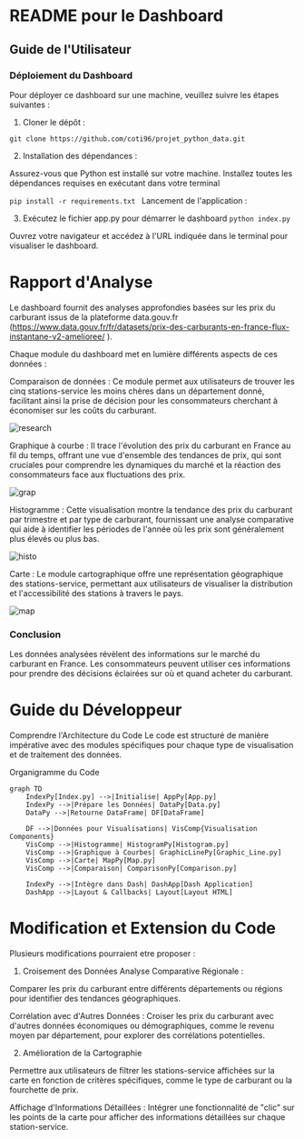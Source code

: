 # README pour le Dashboard 

## Guide de l'Utilisateur

### Déploiement du Dashboard

Pour déployer ce dashboard sur une machine, veuillez suivre les étapes suivantes :

1. Cloner le dépôt :

``` git clone https://github.com/coti96/projet_python_data.git ```


2. Installation des dépendances :

Assurez-vous que Python est installé sur votre machine.
Installez toutes les dépendances requises en exécutant dans votre terminal

```pip install -r requirements.txt ``` 
Lancement de l'application :

3. Exécutez le fichier app.py pour démarrer le dashboard
```python index.py```

Ouvrez votre navigateur et accédez à l'URL indiquée dans le terminal pour visualiser le dashboard.

# Rapport d'Analyse

Le dashboard fournit des analyses approfondies basées sur les prix du carburant issus de la plateforme data.gouv.fr (https://www.data.gouv.fr/fr/datasets/prix-des-carburants-en-france-flux-instantane-v2-amelioree/
). 

Chaque module du dashboard met en lumière différents aspects de ces données :

Comparaison de données : Ce module permet aux utilisateurs de trouver les cinq stations-service les moins chères dans un département donné, facilitant ainsi la prise de décision pour les consommateurs cherchant à économiser sur les coûts du carburant.

![research](https://github.com/coti96/projet_python_data/assets/100384497/dfb4d84f-0867-43a3-b752-e26b4560f277)


Graphique à courbe : Il trace l'évolution des prix du carburant en France au fil du temps, offrant une vue d'ensemble des tendances de prix, qui sont cruciales pour comprendre les dynamiques du marché et la réaction des consommateurs face aux fluctuations des prix.

![grap](https://github.com/coti96/projet_python_data/assets/100384497/90349e54-daf5-4b88-b9da-9b93f67efdbb)


Histogramme : Cette visualisation montre la tendance des prix du carburant par trimestre et par type de carburant, fournissant une analyse comparative qui aide à identifier les périodes de l'année où les prix sont généralement plus élevés ou plus bas.

![histo](https://github.com/coti96/projet_python_data/assets/100384497/f9886eb0-b86a-4bc1-93d7-95d1a726a89e)

Carte : Le module cartographique offre une représentation géographique des stations-service, permettant aux utilisateurs de visualiser la distribution et l'accessibilité des stations à travers le pays.

![map](https://github.com/coti96/projet_python_data/assets/100384497/0d926d84-f3f7-4ecf-a705-92a2f94bbd48)



### Conclusion
Les données analysées révèlent des informations  sur le marché du carburant en France. Les consommateurs peuvent utiliser ces informations pour prendre des décisions éclairées sur où et quand acheter du carburant. 



# Guide du Développeur
Comprendre l'Architecture du Code
Le code est structuré de manière impérative avec des modules spécifiques pour chaque type de visualisation et de traitement des données.

Organigramme du Code
```mermaid
graph TD
    IndexPy[Index.py] -->|Initialise| AppPy[App.py]
    IndexPy -->|Prépare les Données| DataPy[Data.py]
    DataPy -->|Retourne DataFrame| DF[DataFrame]

    DF -->|Données pour Visualisations| VisComp{Visualisation Components}
    VisComp -->|Histogramme| HistogramPy[Histogram.py]
    VisComp -->|Graphique à Courbes| GraphicLinePy[Graphic_Line.py]
    VisComp -->|Carte| MapPy[Map.py]
    VisComp -->|Comparaison| ComparisonPy[Comparison.py]

    IndexPy -->|Intègre dans Dash| DashApp[Dash Application]
    DashApp -->|Layout & Callbacks| Layout[Layout HTML]
```

# Modification et Extension du Code

Plusieurs modifications pourraient etre proposer : 

1. Croisement des Données
Analyse Comparative Régionale :

Comparer les prix du carburant entre différents départements ou régions pour identifier des tendances géographiques.

Corrélation avec d'Autres Données : Croiser les prix du carburant avec d'autres données économiques ou démographiques, comme le revenu moyen par département, pour explorer des corrélations potentielles.

2. Amélioration de la Cartographie
   
Permettre aux utilisateurs de filtrer les stations-service affichées sur la carte en fonction de critères spécifiques, comme le type de carburant ou la fourchette de prix.

Affichage d'Informations Détaillées : Intégrer une fonctionnalité de "clic" sur les points de la carte pour afficher des informations détaillées sur chaque station-service.

